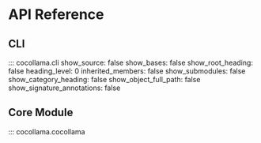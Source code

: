 # API Reference


## CLI
::: cocollama.cli
    show_source: false
    show_bases: false
    show_root_heading: false
    heading_level: 0
    inherited_members: false
    show_submodules: false
    show_category_heading: false
    show_object_full_path: false
    show_signature_annotations: false

## Core Module
::: cocollama.cocollama